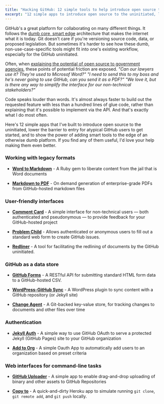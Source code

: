 ```yaml
---
title: "Hacking GitHub: 12 simple tools to help introduce open source to the uninitiated"
excerpt: "12 simple apps to introduce open source to the uninitiated, lower the barrier to entry for atypical GitHub users to get started, and to show the power of adding smart tools to the edge of an otherwise dumb platform."
---
```


GitHub's a great platform for collaborating on many different things. It follows the [dumb core, smart edge](http://ben.balter.com/2013/11/21/thats-not-how-the-internet-works/#dumb-core-smart-edge) architecture that makes the internet what it is today. Git doesn't care if you're versioning source code, data, or proposed legislation. But sometimes it's harder to see how these dumb, non-use-case-specific tools might fit into one's existing workflow, especially for the GitHub uninitiated.

Often, when [explaining the potential of open source to government agencies](http://ben.balter.com/2014/10/15/what-does-a-government-evangelist-do/), these points of potential friction are exposed. *"Can our lawyers use it? They're used to Microsof Word?" "I need to send this to my boss and he's never going to use GitHub, can you send it as a PDF?" "We love it, but is there any way to simplify the interface for our non-technical stakeholders?"*

Code speaks louder than words. It's almost always faster to build out the requested feature with less than a hundred lines of glue code, rather than explaining that it's possible to implement via the API. And that's exactly what I do most often.

Here's 12 simple apps that I've built to introduce open source to the uninitiated, lower the barrier to entry for atypical GitHub users to get started, and to show the power of adding smart tools to the edge of an otherwise dumb platform. If you find any of them useful, I'd love your help making them even better.

### Working with legacy formats

* [**Word to Markdown**](https://github.com/benbalter/word-to-markdown) - A Ruby gem to liberate content from the jail that is Word documents

* [**Markdown to PDF**](https://github.com/benbalter/markdown-to-pdf) - On demand generation of enterprise-grade PDFs from GitHub-hosted markdown files

### User-friendly interfaces

* [**Comment Card**](https://github.com/benbalter/comment-card) - A simple interface for non-technical users — both authenticated and pseudonymous — to provide feedback for your GitHub-hosted project

* [**Problem Child**](https://github.com/benbalter/problem_child) - Allows authenticated or anonymous users to fill out a standard web form to create GitHub issues.

* [**Redliner**](https://github.com/benbalter/redliner) - A tool for facilitating the redlining of documents by the GitHub uninitiated.

### GitHub as a data store

* [**GitHub Forms**](https://github.com/benbalter/github-forms) - A RESTful API for submitting standard HTML form data to a GitHub-hosted CSV.

* [**WordPress-GitHub Sync**](https://github.com/benbalter/wordpress-github-sync) - A WordPress plugin to sync content with a GitHub repository (or Jekyll site)

* [**Change Agent**](https://github.com/benbalter/change_agent) - A Git-backed key-value store, for tracking changes to documents and other files over time

### Authentication

* [**Jekyll Auth**](https://github.com/benbalter/jekyll-auth) - A simple way to use GitHub OAuth to serve a protected Jekyll (GitHub Pages) site to your GitHub organization

* [**Add to Org**](https://github.com/benbalter/add-to-org) - A simple Oauth App to automatically add users to an organization based on preset criteria

### Web interfaces for command-line tasks

* [**GitHub Uploader**](https://github.com/benbalter/github-uploader) - A simple app to enable drag-and-drop uploading of binary and other assets to GitHub Repositories

* [**Copy to**](https://github.com/benbalter/copy-to) - A quick-and-dirty Heroku app to simulate running `git clone`, `git remote add`, and `git push` locally.
